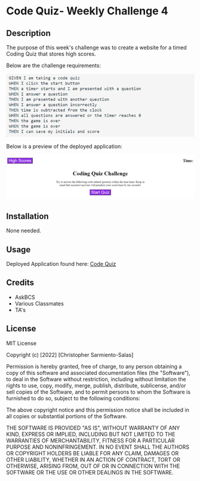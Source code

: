 # Code Quiz- Weekly Challenge 4

## Description 

The purpose of this week's challenge was to create a website for a timed Coding Quiz that stores high scores.

Below are the challenge requirements:

![challenge requirments](/assets/images/challengeRequirements.PNG)

Below is a preview of the deployed application:

![deployed application](/assets/images/screenshot.PNG)


## Installation

None needed.


## Usage 

Deployed Application found here: [Code Quiz](https://chris-15.github.io/CodeQuiz-Weekly-Challenge4/)


## Credits

- AskBCS
- Various Classmates
- TA's



## License

MIT License

Copyright (c) [2022] [Christopher Sarmiento-Salas]

Permission is hereby granted, free of charge, to any person obtaining a copy
of this software and associated documentation files (the "Software"), to deal
in the Software without restriction, including without limitation the rights
to use, copy, modify, merge, publish, distribute, sublicense, and/or sell
copies of the Software, and to permit persons to whom the Software is
furnished to do so, subject to the following conditions:

The above copyright notice and this permission notice shall be included in all
copies or substantial portions of the Software.

THE SOFTWARE IS PROVIDED "AS IS", WITHOUT WARRANTY OF ANY KIND, EXPRESS OR
IMPLIED, INCLUDING BUT NOT LIMITED TO THE WARRANTIES OF MERCHANTABILITY,
FITNESS FOR A PARTICULAR PURPOSE AND NONINFRINGEMENT. IN NO EVENT SHALL THE
AUTHORS OR COPYRIGHT HOLDERS BE LIABLE FOR ANY CLAIM, DAMAGES OR OTHER
LIABILITY, WHETHER IN AN ACTION OF CONTRACT, TORT OR OTHERWISE, ARISING FROM,
OUT OF OR IN CONNECTION WITH THE SOFTWARE OR THE USE OR OTHER DEALINGS IN THE
SOFTWARE.

